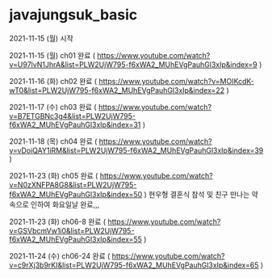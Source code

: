 # javajungsuk_basic
2021-11-15 (월) 시작

2021-11-15 (월) ch01 완료 ( https://www.youtube.com/watch?v=U97lvN1JhrA&list=PLW2UjW795-f6xWA2_MUhEVgPauhGl3xIp&index=9 )

2021-11-16 (화) ch02 완료 ( https://www.youtube.com/watch?v=MOIKcdK-wT0&list=PLW2UjW795-f6xWA2_MUhEVgPauhGl3xIp&index=22 )

2021-11-17 (수) ch03 완료 ( https://www.youtube.com/watch?v=B7ETGBNc3g4&list=PLW2UjW795-f6xWA2_MUhEVgPauhGl3xIp&index=31 )

2021-11-18 (목) ch04 완료 ( https://www.youtube.com/watch?v=vDoiQAY1iRM&list=PLW2UjW795-f6xWA2_MUhEVgPauhGl3xIp&index=39 )

2021-11-23 (화) ch05 완료 ( https://www.youtube.com/watch?v=N0zXNFPA8G8&list=PLW2UjW795-f6xWA2_MUhEVgPauhGl3xIp&index=50 )
현우형 결혼식 참석 및 친구 만나는 약속으로 인하여 화요일날 완료,,,

2021-11-23 (화) ch06-8 완료 ( https://www.youtube.com/watch?v=GSVbcmVw1i0&list=PLW2UjW795-f6xWA2_MUhEVgPauhGl3xIp&index=55 )

2021-11-24 (수) ch06-24 완료 ( https://www.youtube.com/watch?v=c9rXj3b9rKI&list=PLW2UjW795-f6xWA2_MUhEVgPauhGl3xIp&index=65 )
